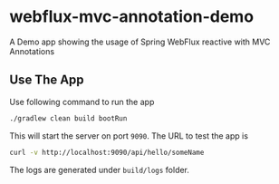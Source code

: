 # webflux-mvc-annotation-demo
A Demo app showing the usage of Spring WebFlux reactive with MVC Annotations

## Use The App
Use following command to run the app

```bash
./gradlew clean build bootRun
```

This will start the server on port `9090`. The URL to test the app is

```bash
curl -v http://localhost:9090/api/hello/someName
```

The logs are generated under `build/logs` folder.

